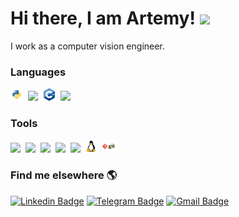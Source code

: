 # Hi there, I am Artemy! <img src="https://raw.githubusercontent.com/MartinHeinz/MartinHeinz/master/wave.gif" width="30px">
I work as a computer vision engineer.


### Languages
<div> 
  <p>
    <img height="20" src="https://raw.githubusercontent.com/github/explore/80688e429a7d4ef2fca1e82350fe8e3517d3494d/topics/python/python.png">&nbsp
    <img height="20" src="https://cdn.icon-icons.com/icons2/2699/PNG/512/java_logo_icon_169577.png">&nbsp
    <img height="20" src="https://raw.githubusercontent.com/github/explore/80688e429a7d4ef2fca1e82350fe8e3517d3494d/topics/cpp/cpp.png">&nbsp
    <img height="20" src="https://img1.pnghut.com/23/6/9/MuQXWFxY4g/microsoft-sign-brand-amazon-web-services-text.jpg">
  </p>
</div>

### Tools
<div> 
  <p>
    <img height="20" src="https://upload.wikimedia.org/wikipedia/commons/thumb/1/10/PyTorch_logo_icon.svg/512px-PyTorch_logo_icon.svg.png">&nbsp
    <img height="20" src="https://img.stackshare.io/service/5601/keras.png">&nbsp
    <img height="20" src="https://paperswithcode.com/media/libraries/dete.png">&nbsp
    <img height="20" src="https://avatars.githubusercontent.com/u/29043415?s=400&v=4">&nbsp
    <img height="20" src="https://image.flaticon.com/icons/png/512/226/226770.png">&nbsp
    <img height="20" src="https://raw.githubusercontent.com/github/explore/80688e429a7d4ef2fca1e82350fe8e3517d3494d/topics/linux/linux.png">&nbsp
    <img height="20" src="https://raw.githubusercontent.com/github/explore/80688e429a7d4ef2fca1e82350fe8e3517d3494d/topics/git/git.png">
  </p>
</div>



### Find me elsewhere 🌎

[![Linkedin Badge](https://img.shields.io/badge/-LinkedIn-blue?style=flat-square&logo=Linkedin&logoColor=white&link=https://www.linkedin.com/in/harshkumarkhatri/)](https://www.linkedin.com/in/artemiy-shirokov/)  [![Telegram Badge](https://img.shields.io/badge/-Telegram-blue?style=flat-square&logo=Telegram&logoColor=white)](https://t.me/apshirokov) [![Gmail Badge](https://img.shields.io/badge/-Gmail-blue?style=flat-square&logo=Gmail&logoColor=white)](https://mail.google.com/mail/u/0/#search/tema77078%40gmail.com)

<!--
**tema7707/tema7707** is a ✨ _special_ ✨ repository because its `README.md` (this file) appears on your GitHub profile.

Here are some ideas to get you started:

- 🔭 I’m currently working on ...
- 🌱 I’m currently learning ...
- 👯 I’m looking to collaborate on ...
- 🤔 I’m looking for help with ...
- 💬 Ask me about ...
- 📫 How to reach me: ...
- 😄 Pronouns: ...
- ⚡ Fun fact: ...
-->
